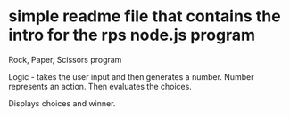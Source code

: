 # simple readme file that contains the intro for the rps node.js program
Rock, Paper, Scissors program

Logic - takes the user input and then generates a number. Number represents an action. Then evaluates the choices.

Displays choices and winner. 


